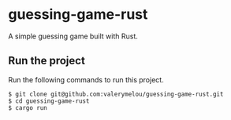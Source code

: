 # guessing-game-rust
A simple guessing game built with Rust.

## Run the project
Run the following commands to run this project.

```
$ git clone git@github.com:valerymelou/guessing-game-rust.git
$ cd guessing-game-rust
$ cargo run
```
